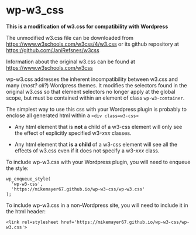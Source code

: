 # wp-w3_css
**This is a modification of w3.css for compatibility with Wordpress**

The unmodified w3.css file can be downloaded from
https://www.w3schools.com/w3css/4/w3.css
or its
github repository at https://github.com/JaniRefsnes/w3css

Information about the original w3.css can be found at https://www.w3schools.com/w3css

wp-w3.css addresses the inherent incompatibility between w3.css
and many (*most? all?*) Wordpress themes.  It modifies the selectors found 
in the original w3.css so that element selectors no longer apply at the 
global scope, but must be contained within an element of class 
`wp-w3-container`.

The simplest way to use this css with your Wordpress plugin is 
probably to enclose all generated html within a `<div class=w3-css>`

 - Any html element that is **not** a child of a w3-css element will only
   see the effect of explicitly specified w3-*xxx* classes.

 - Any html element that **is a child** of a w3-css element will see all 
   the effects of w3.css even if it does not specify a w3-*xxx* class.

To include wp-w3.css with your Wordpress plugin, you will need to enqueue the style:

```
wp_enqueue_style(
  'wp-w3-css',
  'https://mikemayer67.github.io/wp-w3-css/wp-w3.css'
);
```

To include wp-w3.css in a non-Wordpress site, you will need to include it in the html header:

```
<link rel=stylesheet href='https://mikemayer67.github.io/wp-w3-css/wp-w3.css'>
```
